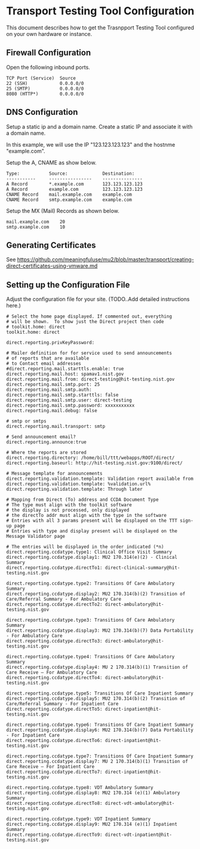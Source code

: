 Transport Testing Tool Configuration
====================================

This document describes how to get the Trasnpport Testing Tool configured on
your own hardware or instance.


Firewall Configuration
----------------------

Open the following inbound ports.

    TCP Port (Service)	Source
    22 (SSH)	        0.0.0.0/0	
    25 (SMTP)           0.0.0.0/0
    8080 (HTTP*)        0.0.0.0/0	


DNS Configuration
-----------------

Setup a static ip and a domain name. Create a static IP and associate 
it with a domain name.

In this example, we will use the IP  "123.123.123.123" and the hostnme
"example.com".

Setup the A, CNAME as show below.
 
    Type:           Source:             Destination:
    -----------     ----------------    ---------------
    A Record        *.example.com       123.123.123.123	
    A Record	    example.com         123.123.123.123	
    CNAME Record    mail.example.com    example.com	
    CNAME Record    smtp.example.com    example.com	


Setup the MX (Mail) Records as shown below.

    mail.example.com	20
    smtp.example.com	10
    

Generating Certificates
-----------------------

See https://github.com/meaningfuluse/mu2/blob/master/transport/creating-direct-certificates-using-vmware.md


Setting up the Configuration File
---------------------------------

Adjust the configuration file for your site. (TODO..Add detailed instructions here.)

    # Select the home page displayed. If commented out, everything
    # will be shown.  To show just the Direct project then code
    # toolkit.home: direct
    toolkit.home: direct
    
    direct.reporting.privKeyPassword: 
    
    # Mailer definition for for service used to send announcements
    # of reports that are available
    # to Contact email addresses
    #direct.reporting.mail.starttls.enable: true
    direct.reporting.mail.host: spamav1.nist.gov
    direct.reporting.mail.from: direct-testing@hit-testing.nist.gov
    direct.reporting.mail.smtp.port: 25
    direct.reporting.mail.smtp.auth: 
    direct.reporting.mail.smtp.starttls: false 
    direct.reporting.mail.smtp.user: direct-testing
    direct.reporting.mail.smtp.password: xxxxxxxxxxx
    direct.reporting.mail.debug: false
    
    # smtp or smtps
    direct.reporting.mail.transport: smtp
    
    # Send announcement email?
    direct.reporting.announce:true
    
    # Where the reports are stored
    direct.reporting.directory: /home/bill/ttt/webapps/ROOT/direct/
    direct.reporting.baseurl: http://hit-testing.nist.gov:9100/direct/
    
    # Message template for announcements
    direct.reporting.validation.template: Validation report available from
    direct.reporting.validation.template: %validation.url%
    direct.reporting.validation.template: Through later
    
    # Mapping from Direct (To) address and CCDA Document Type
    # The type must align with the toolkit software
    # the display is not processed, only displayed
    # the directTo addr must align with the type in the software
    # Entries with all 3 params present will be displayed on the TTT sign-up page
    # Entries with type and display present will be displayed on the Message Validator page
    
    # The entries will be displayed in the order indicated (*n)
    direct.reporting.ccdatype.type1: Clinical Office Visit Summary
    direct.reporting.ccdatype.display1: MU2 170.314(e)(2) - Clinical Summary
    direct.reporting.ccdatype.directTo1: direct-clinical-summary@hit-testing.nist.gov
    
    direct.reporting.ccdatype.type2: Transitions Of Care Ambulatory Summary
    direct.reporting.ccdatype.display2: MU2 170.314(b)(2) Transition of Care/Referral Summary - For Ambulatory Care
    direct.reporting.ccdatype.directTo2: direct-ambulatory@hit-testing.nist.gov
    
    direct.reporting.ccdatype.type3: Transitions Of Care Ambulatory Summary
    direct.reporting.ccdatype.display3: MU2 170.314(b)(7) Data Portability - For Ambulatory Care
    direct.reporting.ccdatype.directTo3: direct-ambulatory@hit-testing.nist.gov
    
    direct.reporting.ccdatype.type4: Transitions Of Care Ambulatory Summary
    direct.reporting.ccdatype.display4: MU 2 170.314(b)(1) Transition of Care Receive – For Ambulatory Care
    direct.reporting.ccdatype.directTo4: direct-ambulatory@hit-testing.nist.gov
    
    direct.reporting.ccdatype.type5: Transitions Of Care Inpatient Summary
    direct.reporting.ccdatype.display5: MU2 170.314(b)(2) Transition of Care/Referral Summary - For Inpatient Care
    direct.reporting.ccdatype.directTo5: direct-inpatient@hit-testing.nist.gov
    
    direct.reporting.ccdatype.type6: Transitions Of Care Inpatient Summary
    direct.reporting.ccdatype.display6: MU2 170.314(b)(7) Data Portability - For Inpatient Care
    direct.reporting.ccdatype.directTo6: direct-inpatient@hit-testing.nist.gov
    
    direct.reporting.ccdatype.type7: Transitions Of Care Inpatient Summary
    direct.reporting.ccdatype.display7: MU 2 170.314(b)(1) Transition of Care Receive – For Inpatient Care
    direct.reporting.ccdatype.directTo7: direct-inpatient@hit-testing.nist.gov
    
    direct.reporting.ccdatype.type8: VDT Ambulatory Summary
    direct.reporting.ccdatype.display8: MU2 170.314 (e)(1) Ambulatory Summary
    direct.reporting.ccdatype.directTo8: direct-vdt-ambulatory@hit-testing.nist.gov
    
    direct.reporting.ccdatype.type9: VDT Inpatient Summary
    direct.reporting.ccdatype.display9: MU2 170.314 (e)(1) Inpatient Summary
    direct.reporting.ccdatype.directTo9: direct-vdt-inpatient@hit-testing.nist.gov

